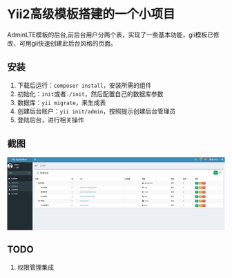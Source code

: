 Yii2高级模板搭建的一个小项目
=========
AdminLTE模板的后台,前后台用户分两个表，实现了一些基本功能，gii模板已修改，可用gii快速创建此后台风格的页面。

## 安装
1.  下载后运行：`composer install`，安装所需的组件
2.  初始化：`init`或者`./init`，然后配置自己的数据库参数
3.  数据库：`yii migrate`，来生成表
4.  创建后台账户：`yii init/admin`，按照提示创建后台管理员
5.  登陆后台，进行相关操作

## 截图
![截图](https://github.com/nadirvishun/abp/blob/master/backend/web/img/screenshot.jpg)

## TODO
1.  权限管理集成